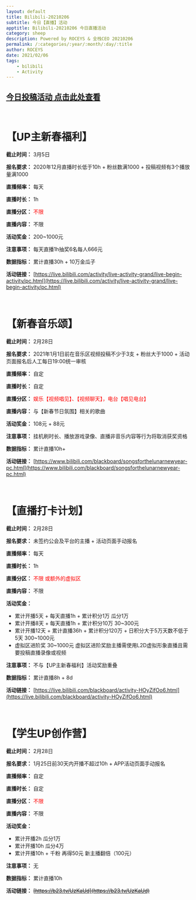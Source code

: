 ```yaml
---
layout: default
title: Bilibili-20210206
subtitle: 今日【直播】活动
apptitle: Bilibili-20210206 今日直播活动
category: sheep
description: Powered by ROCEYS & 全栈CEO 20210206
permalink: /:categories/:year/:month/:day/:title
author: ROCEYS
date: 2021/02/06
tags:
    - bilibili
    - Activity
---
```


## **[今日投稿活动 点击此处查看](https://roceys.cn/sheep/2021/02/06/bilibili)**

<br>

# **【UP主新春福利】**

**截止时间：** 3月5日

**报名要求：** 2020年12月直播时长低于10h + 粉丝数满1000 + 投稿视频有3个播放量满1000

**直播频率：** 每天

**直播时长：** 1h

**直播分区：** <font color='red'>不限</font>

**直播内容：** 不限

**活动奖金：** 200~1000元

**注意事项：** 每天直播1h抽奖6名每人666元

**数据指标：** 累计直播30h + 10万金瓜子

**活动链接：** [https://live.bilibili.com/activity/live-activity-grand/live-begin-activity/pc.html](https://live.bilibili.com/activity/live-activity-grand/live-begin-activity/pc.html)

<br>

# **【新春音乐颂】**

**截止时间：** 2月28日

**报名要求：** 2021年1月1日前在音乐区视频投稿不少于3支 + 粉丝大于1000 + 活动页面报名后人工每日19:00统一审核

**直播频率：** 自定

**直播时长：** 自定

**直播分区：** <font color='red'>娱乐【视频唱见】、【视频聊天】，电台【唱见电台】</font>

**直播内容：** 与【新春节日氛围】相关的歌曲

**活动奖金：** 108元 + 88元

**注意事项：** 挂机刷时长、播放游戏录像、直播非音乐内容等行为将取消获奖资格

**数据指标：** 累计直播10h+

**活动链接：** [https://www.bilibili.com/blackboard/songsforthelunarnewyear-pc.html](https://www.bilibili.com/blackboard/songsforthelunarnewyear-pc.html)


<br>

# **【直播打卡计划】**

**截止时间：** 2月28日

**报名要求：** 未签约公会及平台的主播 + 活动页面手动报名

**直播频率：** 每天

**直播时长：** 1h

**直播分区：** <font color='red'>不限 或额外的虚拟区</font>

**直播内容：** 不限

**活动奖金：** 

- 累计开播5天 + 每天直播1h + 累计积分1万 瓜分1万
- 累计开播8天 + 每天直播1h + 累计积分10万 30~300元
- 累计开播12天 + 累计直播36h + 累计积分120万 + 日积分大于5万天数不低于5天 300~1000元
- 虚拟区进阶奖 30~1000元 虚拟区进阶奖励主播需使用L2D虚拟形象直播且需要投稿直播录像或视频

**注意事项：** 不与【UP主新春福利】活动奖励重叠

**数据指标：** 累计直播8h + 8d

**活动链接：** [https://live.bilibili.com/blackboard/activity-HOyZifOo6.html](https://live.bilibili.com/blackboard/activity-HOyZifOo6.html)


<br>

# **【学生UP创作营】**

**截止时间：** 2月28日

**报名要求：** 1月25日前30天内开播不超过10h + APP活动页面手动报名

**直播频率：** 自定

**直播时长：** 自定

**直播分区：** <font color='red'>不限</font>

**直播内容：** 不限

**活动奖金：** 

- 累计开播2h 瓜分1万
- 累计开播10h 瓜分4万
- 累计开播10h + 千粉 再得50元 新主播翻倍（100元）

**注意事项：** 无

**数据指标：** 累计直播10h

**活动链接：** ~~[https://b23.tv/UzKaUd](https://b23.tv/UzKaUd)~~